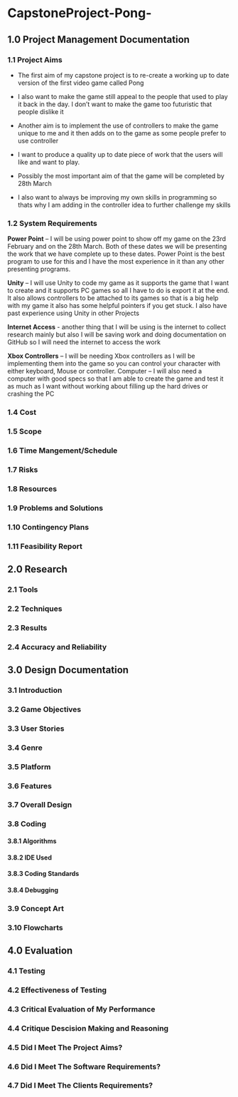 # CapstoneProject-Pong-

## 1.0 Project Management Documentation

### 1.1 Project Aims
* The first aim of my capstone project is to re-create a working up to date version of the first video game called Pong
  
* I also want to make the game still appeal to the people that used to play it back in the day. I don’t want to make the game too   futuristic that people dislike it
  
* Another aim is to implement the use of controllers to make the game unique to me and it then adds on to the game as some people prefer to use controller
  
* I want to produce a quality up to date piece of work that the users will like and want to play.  

* Possibly the most important aim of that the game will be completed by 28th March

* I also want to always be improving my own skills in programming so thats why I am adding in the controller idea to further challenge my skills

### 1.2 System Requirements
**Power Point** – I will be using power point to show off my game on the 23rd February and on the 28th March. Both of these dates we will be presenting the work that we have complete up to these dates. Power Point is the best program to use for this and I have the most experience in it than any other presenting programs.

**Unity** – I will use Unity to code my game as it supports the game that I want to create and it supports PC games so all I have to do is export it at the end. It also allows controllers to be attached to its games so that is a big help with my game it also has some helpful pointers if you get stuck. I also have past experience using Unity in other Projects

**Internet Access** - another thing that I will be using is the internet to collect research mainly but also I will be saving work and doing documentation on GitHub so I will need the internet to access the work  

**Xbox Controllers** – I will be needing Xbox controllers as I will be implementing them into the game so you can control your character with either keyboard, Mouse or controller. 
Computer – I will also need a computer with good specs so that I am able to create the game and test it as much as I want without working about filling up the hard drives or crashing the PC




### 1.4 Cost

### 1.5 Scope 

### 1.6 Time Mangement/Schedule 

### 1.7 Risks

### 1.8 Resources

### 1.9 Problems and Solutions

### 1.10 Contingency Plans

### 1.11 Feasibility Report

## 2.0 Research

### 2.1 Tools

### 2.2 Techniques

### 2.3 Results

### 2.4 Accuracy and Reliability

## 3.0 Design Documentation

### 3.1 Introduction

### 3.2 Game Objectives

### 3.3 User Stories

### 3.4 Genre

### 3.5 Platform 

### 3.6 Features

### 3.7 Overall Design

### 3.8 Coding 

#### 3.8.1 Algorithms

#### 3.8.2 IDE Used 

#### 3.8.3 Coding Standards

#### 3.8.4 Debugging 

### 3.9 Concept Art

### 3.10 Flowcharts

## 4.0 Evaluation 

### 4.1 Testing

### 4.2 Effectiveness of Testing

### 4.3 Critical Evaluation of My Performance

### 4.4 Critique Descision Making and Reasoning

### 4.5 Did I Meet The Project Aims?

### 4.6 Did I Meet The Software Requirements?

### 4.7 Did I Meet The Clients Requirements?
